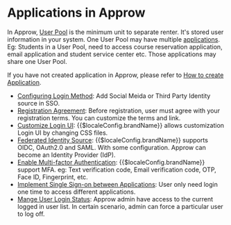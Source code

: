 # Applications in Approw

<LastUpdated/>

In Approw, [User Pool](/docs/en/concepts/user-pool.md) is the minimum unit to separate renter. It's stored user information in your system.  One User Pool may have multiple [applications](/docs/en/concepts/application.md). Eg: Students in a User Pool, need to access course reservation application, email application and student service center etc. Those applications may share one User Pool.

If you have not created application in Approw, please refer to [How to create Application](./create-app.md).


- [Configuring Login Method](./config-login-methods.md): Add Social Meida or Third Party Identity source in SSO.
- [Registration Agreement](./agreements.md): Before registration, user must agree with your registration terms. You can customize the terms and link.
- [Customize Login UI](./custom-styles.md): {{$localeConfig.brandName}} allows customization Login UI by changing CSS files.
- [Federated Identity Source](./identity-provider.md): {{$localeConfig.brandName}} supports OIDC, OAuth2.0 and SAML. With some configuration. Approw can become an Identity Provider (IdP).
- [Enable Multi-factor Authentication](./mfa.md): {{$localeConfig.brandName}} support MFA. eg: Text verification code, Email verification code, OTP, Face ID, Fingerprint, etc.
- [Implement Single Sign-on between Applications](./sso.md): User only need login one time to access different applications.
- [Mange User Login Status](./session-management.md): Approw admin have access to the current logged in user list. In certain scenario, admin can force a particular user to log off.  
